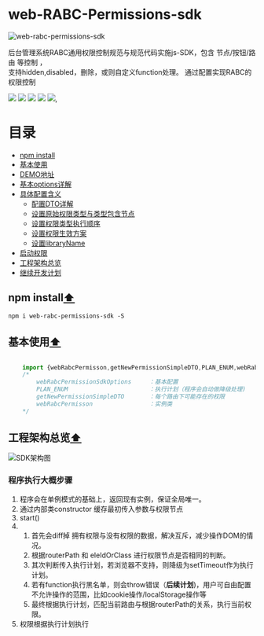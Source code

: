 # web-RABC-Permissions-sdk

![web-rabc-permissions-sdk](https://s1.ax1x.com/2022/11/23/z3jf0I.md.png)
<p>
后台管理系统RABC通用权限控制规范与规范代码实施js-SDK，包含 节点/按钮/路由 等控制 ，
<br />
支持hidden,disabled，删除，或则自定义function处理。  通过配置实现RABC的权限控制
</p>

<p align="left">
    <img src="https://www.oscs1024.com/platform/badge/liyuec/easyExcelJs.svg" />
    <img src="https://img.shields.io/badge/size-6.56kb-blue" />
    <img src="https://img.shields.io/badge/license-MIT-orange" />
    <img src="https://img.shields.io/badge/converage-50%25-red" />
    <img src="https://img.shields.io/badge/version-1.0.0-lightgrey" />,
</p>

# 目录
<ul>
  <li><a href="#npm-install">npm install</a></li>
  <li><a href="#基本使用">基本使用</a></li>
  <li><a href="#DEMO地址">DEMO地址</a></li>
  <li><a href="#基本options详解">基本options详解</a></li>
  <li>
    <a href="#接口">具体配置含义</a>
    <ul>
    <li><a href="#配置DTO详解">配置DTO详解</a></li>
      <li><a href="#设置原始权限类型与类型包含节点">设置原始权限类型与类型包含节点</a></li>
      <li><a href="#设置权限类型执行顺序">设置权限类型执行顺序</a></li>
      <li><a href="#设置权限生效方案">设置权限生效方案</a></li>
      <li><a href="#设置libraryName">设置libraryName</a></li>
    </ul>
  </li>
  <li><a href="#启动权限">启动权限</a></li>
<li><a href="#工程架构总览">工程架构总览</a></li>
  <li><a href="#继续开发计划">继续开发计划</a></li>
</ul>

## npm install[⬆](#目录)<!-- Link generated with jump2header -->
```shell
npm i web-rabc-permissions-sdk -S
```

## 基本使用[⬆](#目录)<!-- Link generated with jump2header -->
```javascript

    import {webRabcPermisson,getNewPermissionSimpleDTO,PLAN_ENUM,webRabcPermissionSdkOptions} from 'web-rabc-permissions-sdk';
    /*
        webRabcPermissionSdkOptions     ：基本配置
        PLAN_ENUM                       ：执行计划（程序会自动做降级处理)
        getNewPermissionSimpleDTO       ：每个路由下可能存在的权限
        webRabcPermisson                ：实例类
    */

```


## 工程架构总览[⬆](#目录)<!-- Link generated with jump2header -->

![SDK架构图](https://s1.ax1x.com/2022/11/23/z3WOmQ.png)

### 程序执行大概步骤
<ol>
  <li>程序会在单例模式的基础上，返回现有实例，保证全局唯一。</li>
  <li>通过内部类constructor 缓存最初传入参数与权限节点</li>
  <li>start() </li>
  <li>
    <ol>
        <li>首先会diff掉 拥有权限与没有权限的数据，解决互斥，减少操作DOM的情况。</li>
        <li>根据routerPath 和 eleIdOrClass 进行权限节点是否相同的判断。</li>
        <li>其次判断传入执行计划，若浏览器不支持，则降级为setTimeout作为执行计划。</li>
        <li>若有function执行黑名单，则会throw错误（<b>后续计划</b>)，用户可自由配置不允许操作的范围，比如cookie操作/localStorage操作等</li>
        <li>最终根据执行计划，匹配当前路由与根据routerPath的关系，执行当前权限。</li>
    </ol>
  </li>
  <li>权限根据执行计划执行</li>
</ol>

